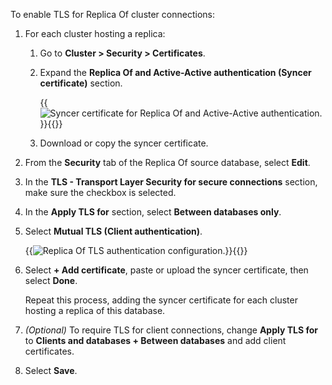 To enable TLS for Replica Of cluster connections:

1. For each cluster hosting a replica:

    1. Go to **Cluster > Security > Certificates**.

    1. Expand the **Replica Of and Active-Active authentication (Syncer certificate)** section.

        {{<image filename="images/rs/screenshots/cluster/security-syncer-cert.png"  alt="Syncer certificate for Replica Of and Active-Active authentication.">}}{{</image>}}
    
    1. Download or copy the syncer certificate.

1. From the **Security** tab of the Replica Of source database, select **Edit**.

1. In the **TLS - Transport Layer Security for secure connections** section, make sure the checkbox is selected.

1. In the **Apply TLS for** section, select **Between databases only**.

1. Select **Mutual TLS (Client authentication)**.

    {{<image filename="images/rs/screenshots/databases/security-tls-replica-of.png"  alt="Replica Of TLS authentication configuration.">}}{{</image>}}

1. Select **+ Add certificate**, paste or upload the syncer certificate, then select **Done**.

    Repeat this process, adding the syncer certificate for each cluster hosting a replica of this database.

1. _(Optional)_ To require TLS for client connections, change **Apply TLS for** to **Clients and databases + Between databases** and add client certificates.

1. Select **Save**.